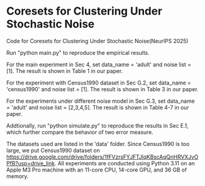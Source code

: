 # Coresets for Clustering Under Stochastic Noise

Code for Coresets for Clustering Under Stochastic Noise(NeurIPS 2025)

Run "python main.py" to reproduce the empirical results.

For the main experiment in Sec 4, set data_name = 'adult' and noise list = [1]. The result is shown in Table 1 in our paper.

For the experiment with Census1990 dataset in Sec G.2, set data_name = 'census1990' and noise list = [1]. The result is shown in Table 3 in our paper.

For the experiments under different noise model in Sec G.3, set data_name = 'adult' and noise list = [2,3,4,5]. The result is shown in Table 4-7 in our paper.

Addtionally, run "python simulate.py" to reproduce the results in Sec E.1, which further compare the behavior of two error measure.

The datasets used are listed in the 'data' folder. Since Census1990 is too large, we put Census1990 dataset on https://drive.google.com/drive/folders/1fFVzrsFYJFTJlqKBscAqQnHRVXJvOPfB?usp=drive_link. All experiments are conducted using Python 3.11 on an Apple M3 Pro machine with an 11-core CPU, 14-core GPU, and 36 GB of memory.

